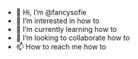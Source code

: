 - 👋 Hi, I’m @fancysofie
- 👀 I’m interested in how to
- 🌱 I’m currently learning how to
- 💞️ I’m looking to collaborate how to
- 📫 How to reach me how to

<!---
fancysofie/fancysofie is a ✨ special ✨ repository because its `README.md` (this file) appears on your GitHub profile.
You can click the Preview link to take a look at your changes.
--->
